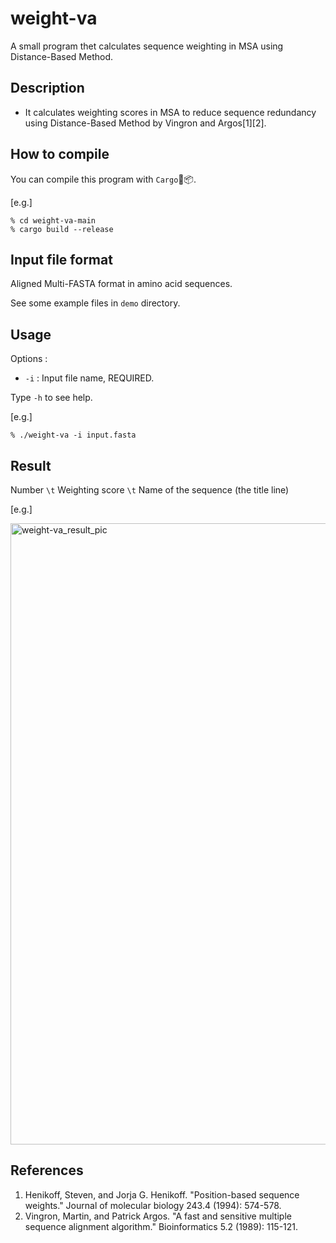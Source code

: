 # weight-va
A small program thet calculates sequence weighting in MSA using Distance-Based Method.

## Description
* It calculates weighting scores in MSA to reduce sequence redundancy using Distance-Based Method by Vingron and Argos[1][2].

## How to compile
You can compile this program with `Cargo`🦀📦.

[e.g.]

```
% cd weight-va-main
% cargo build --release
```

## Input file format
Aligned Multi-FASTA format in amino acid sequences.

See some example files in `demo` directory.

## Usage

Options :
* `-i` : Input file name, REQUIRED.

Type `-h` to see help.

[e.g.]

```
% ./weight-va -i input.fasta
```

## Result
Number `\t` Weighting score `\t` Name of the sequence (the title line)

[e.g.]

<img width="994" alt="weight-va_result_pic" src="https://user-images.githubusercontent.com/83740080/126241093-20418bb2-bd68-479b-a9ec-3ece84f223ad.png">

## References
1. Henikoff, Steven, and Jorja G. Henikoff. "Position-based sequence weights." Journal of molecular biology 243.4 (1994): 574-578.
2. Vingron, Martin, and Patrick Argos. "A fast and sensitive multiple sequence alignment algorithm." Bioinformatics 5.2 (1989): 115-121.
